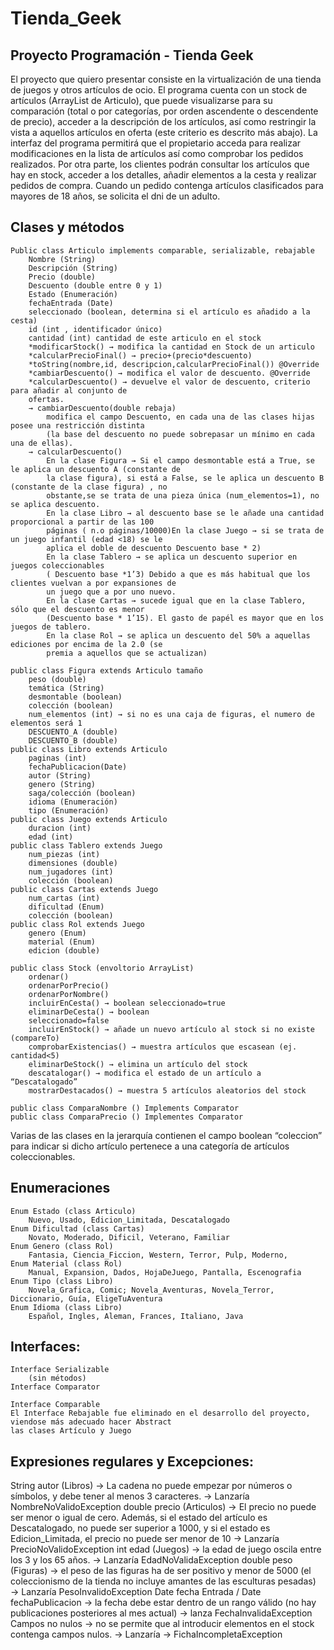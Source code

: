 # Tienda_Geek
## Proyecto Programación - Tienda Geek
El proyecto que quiero presentar consiste en la virtualización de una tienda de juegos y otros artículos de ocio.
El programa cuenta con un stock de artículos (ArrayList de Articulo), que puede visualizarse para su comparación (total o por categorías, por orden ascendente o descendente de precio), acceder a la descripción de los artículos, así como restringir la vista a aquellos artículos en oferta (este criterio es descrito más abajo).
La interfaz del programa permitirá que el propietario acceda para realizar modificaciones en la lista de artículos así como comprobar los pedidos realizados. Por otra parte, los clientes podrán consultar los artículos que hay en stock, acceder a los detalles, añadir elementos a la cesta y realizar pedidos de compra. Cuando un pedido contenga artículos clasificados para mayores de 18 años, se solicita el dni de un adulto.
## Clases y métodos
    Public class Articulo implements comparable, serializable, rebajable
        Nombre (String)
        Descripción (String)
        Precio (double)
        Descuento (double entre 0 y 1)
        Estado (Enumeración)
        fechaEntrada (Date)
        seleccionado (boolean, determina si el artículo es añadido a la cesta)
        id (int , identificador único)
        cantidad (int) cantidad de este articulo en el stock
        *modificarStock() → modifica la cantidad en Stock de un articulo
        *calcularPrecioFinal() → precio+(precio*descuento)
        *toString(nombre,id, descripcion,calcularPrecioFinal()) @Override
        *cambiarDescuento() → modifica el valor de descuento. @Override
        *calcularDescuento() → devuelve el valor de descuento, criterio para añadir al conjunto de
        ofertas.
        → cambiarDescuento(double rebaja)
            modifica el campo Descuento, en cada una de las clases hijas posee una restricción distinta 
            (la base del descuento no puede sobrepasar un mínimo en cada una de ellas).
        → calcularDescuento()
            En la clase Figura → Si el campo desmontable está a True, se le aplica un descuento A (constante de 
            la clase figura), si está a False, se le aplica un descuento B (constante de la clase figura) , no 
            obstante,se se trata de una pieza única (num_elementos=1), no se aplica descuento.
            En la clase Libro → al descuento base se le añade una cantidad proporcional a partir de las 100 
            páginas ( n.o páginas/10000)En la clase Juego → si se trata de un juego infantil (edad <18) se le 
            aplica el doble de descuento Descuento base * 2)
            En la clase Tablero → se aplica un descuento superior en juegos coleccionables 
            ( Descuento base *1’3) Debido a que es más habitual que los clientes vuelvan a por expansiones de 
            un juego que a por uno nuevo.
            En la clase Cartas → sucede igual que en la clase Tablero, sólo que el descuento es menor 
            (Descuento base * 1’15). El gasto de papél es mayor que en los juegos de tablero.
            En la clase Rol → se aplica un descuento del 50% a aquellas ediciones por encima de la 2.0 (se 
            premia a aquellos que se actualizan)

    public class Figura extends Articulo tamaño
        peso (double)
        temática (String)
        desmontable (boolean)
        colección (boolean)
        num_elementos (int) → si no es una caja de figuras, el numero de elementos será 1
        DESCUENTO_A (double)
        DESCUENTO_B (double)
    public class Libro extends Articulo
        paginas (int)
        fechaPublicacion(Date)
        autor (String)
        genero (String)
        saga/colección (boolean)
        idioma (Enumeración)
        tipo (Enumeración)
    public class Juego extends Articulo
        duracion (int)
        edad (int)
    public class Tablero extends Juego
        num_piezas (int)
        dimensiones (double)
        num_jugadores (int)
        colección (boolean)
    public class Cartas extends Juego
        num_cartas (int)
        dificultad (Enum)
        colección (boolean)
    public class Rol extends Juego
        genero (Enum)
        material (Enum)
        edicion (double)
    
    public class Stock (envoltorio ArrayList)
        ordenar()
        ordenarPorPrecio()
        ordenarPorNombre()
        incluirEnCesta() → boolean seleccionado=true
        eliminarDeCesta() → boolean
        seleccionado=false
        incluirEnStock() → añade un nuevo artículo al stock si no existe (compareTo)
        comprobarExistencias() → muestra artículos que escasean (ej. cantidad<5)
        eliminarDeStock() → elimina un artículo del stock
        descatalogar() → modifica el estado de un artículo a “Descatalogado”
        mostrarDestacados() → muestra 5 artículos aleatorios del stock

    public class ComparaNombre () Implements Comparator
    public class ComparaPrecio () Implementes Comparator

Varias de las clases en la jerarquía contienen el campo boolean “coleccion” para indicar si dicho artículo pertenece a una categoría de artículos coleccionables.

## Enumeraciones
    Enum Estado (class Articulo)
        Nuevo, Usado, Edicion_Limitada, Descatalogado
    Enum Dificultad (class Cartas)
        Novato, Moderado, Dificil, Veterano, Familiar
    Enum Genero (class Rol)
        Fantasia, Ciencia_Ficcion, Western, Terror, Pulp, Moderno,
    Enum Material (class Rol)
        Manual, Expansion, Dados, HojaDeJuego, Pantalla, Escenografia
    Enum Tipo (class Libro)
        Novela_Grafica, Comic; Novela_Aventuras, Novela_Terror, Diccionario, Guía, EligeTuAventura
    Enum Idioma (class Libro)
        Español, Ingles, Aleman, Frances, Italiano, Java

## Interfaces:
    Interface Serializable
        (sin métodos)
    Interface Comparator
    
    Interface Comparable
    El Interface Rebajable fue eliminado en el desarrollo del proyecto, viendose más adecuado hacer Abstract
    las clases Artículo y Juego
## Expresiones regulares y Excepciones:
String autor (Libros) → La cadena no puede empezar por números o símbolos, y debe tener al menos 3 caracteres. → Lanzaría NombreNoValidoException
double precio (Articulos) → El precio no puede ser menor o igual de cero. Además, si el estado del artículo es Descatalogado, no puede ser superior a 1000, y si el estado es Edicion_Limitada, el precio no puede ser menor de 10 → Lanzaría
PrecioNoValidoException
int edad (Juegos) → la edad de juego oscila entre los 3 y los 65 años. → Lanzaría EdadNoValidaException
double peso (Figuras) → el peso de las figuras ha de ser positivo y menor de 5000 (el coleccionismo de la tienda no incluye amantes de las esculturas pesadas) → Lanzaría PesoInvalidoException
Date fecha Entrada / Date fechaPublicacion → la fecha debe estar dentro de un rango válido (no hay publicaciones posteriores al mes actual) → lanza FechaInvalidaException
Campos no nulos → no se permite que al introducir elementos en el stock contenga campos nulos. → Lanzaría → FichaIncompletaException
